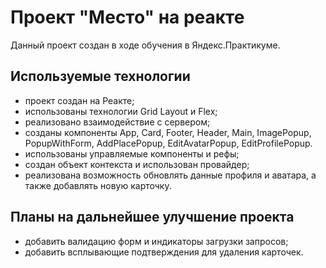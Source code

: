 # Проект "Место" на реакте

Данный проект создан в ходе обучения в Яндекс.Практикуме.

## Используемые технологии

* проект создан на Реакте;
* использованы технологии Grid Layout и Flex;
* реализовано взаимодействие с сервером;
* созданы компоненты App, Card, Footer, Header, Main, ImagePopup, PopupWithForm, AddPlacePopup, EditAvatarPopup, EditProfilePopup.
* использованы управляемые компоненты и рефы;
* создан объект контекста и использован провайдер;
* реализована возможность обновлять данные профиля и аватара, а также добавлять новую карточку.

## Планы на дальнейшее улучшение проекта

* добавить валидацию форм и индикаторы загрузки запросов;
* добавить всплывающие подтверждения для удаления карточек.